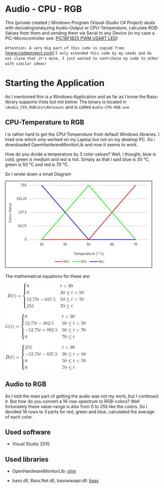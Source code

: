 # Audio - CPU - RGB
This (private created ( Windows-Program (Visual-Studio C# Project) deals with decoding/analyzing Audio-Output or CPU-Temperature, calculate RGB-Values from them and sending them via Serial to any Device (in my case a PIC-Microcontroller see: [PIC16F1825 PWM USART LED](https://bitbucket.org/arnegue/pic16f1825-pwm-usart-led))

`
Attention: A very big part of this code is copied from: ` [www.codeproject.com]
`I only extended this code by my needs and do not claim that it's mine. I just wanted to contribute my code to other with similar ideas!`

# Starting the Application
As I mentioned this is a Windows-Application and as far as I know the Bass-library supports Vista but not below.
The binary is located in ``\Audio_CPU_RGB\bin\Release\`` and is called ``Audio-CPU-RGB.exe``

## CPU-Temperature to RGB
I is rather hard to get the CPU-Temperature from default Windows libraries. I tried one which only worked on my Laptop but not on my desktop PC. So i downloaded OpenHardwareMonitorLib and now it seems to work.

How do you divide a temperature by 3 color values?
Well, i thought, blue is cold, green is medium and red is hot. Simply as that i said blue is 30 °C, green is 50 °C and red is 70 °C.

So i wrote down a small Diagram

![Diagram](CPUTempEquation_Diagram/CPU_Temp_Diagram.png)


The mathematical equations for these are: 

![RGB-Equation](CPUTempEquation_Diagram/CPU_Equation.png)

## Audio to RGB
As I told the main part of getting the audio was not my work, but I continued it. But how do you convert a 16-row-spectrum to RGB-colors? Well fortunately  these value-range is also from 0 to 255 like the colors. So I devided 16 rows to 3 parts for red, green and blue, calculated the average of each color.


## Used software
- Visual Studio 2015

## Used libraries
- OpenHardwareMonitorLib: [ohm]
- bass.dll, Bass.Net.dll, basswasapi.dll: [bass]



   [www.codeproject.com]: <http://www.codeproject.com/Articles/797537/Making-an-Audio-Spectrum-analyzer-with-Bass-dll-Cs>
   [dill]: <https://github.com/joemccann/dillinger>
   [ohm]: <openhardwaremonitor.org>
   [bass]: <http://www.un4seen.com/>
